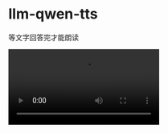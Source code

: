 # llm-qwen-tts

等文字回答完才能朗读

<video src="https://github.com/user-attachments/assets/b0bf6dcd-75f0-4a4c-88db-21ec58132c00" type="video/mp4"></video>
